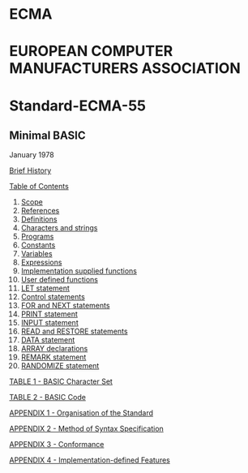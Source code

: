 <h1>ECMA</h1>
<h1>EUROPEAN COMPUTER MANUFACTURERS ASSOCIATION</h1>

# Standard-ECMA-55
## Minimal BASIC

January 1978

[Brief History](brief_history.md)

[Table of Contents](table_of_contents.md)

  1. [Scope](1_scope.md)
  2. [References](2_references.md)
  3. [Definitions](3_definitions.md)
  4. [Characters and strings](4_chracters_and_strings.md)
  5. [Programs](5_programs.md)
  6. [Constants](6_constants.md)
  7. [Variables](7_variables.md)
  8. [Expressions](8_expressions.md)
  9. [Implementation supplied functions](9_implementation_supplied_functions.md)
  10. [User defined functions](10_user_defined_functions.md)
  11. [LET statement](11_let_statement.md)
  12. [Control statements](12_control_statement.md)
  13. [FOR and NEXT statements](13_for_and_next_statements.md)
  14. [PRINT statement](14_print_statement.md)
  15. [INPUT statement](15_input_statement.md)
  16. [READ and RESTORE statements](16_read_and_restore_statements.md)
  17. [DATA statement](17_data_statement.md)
  18. [ARRAY declarations](18_array_declarations.md)
  19. [REMARK statement](19_remark_statement.md)
  20. [RANDOMIZE statement](20_randomize_statement.md)

[TABLE 1 - BASIC Character Set](basic_character_set.md)

[TABLE 2 - BASIC Code](basic_code.md)

[APPENDIX 1 - Organisation of the Standard](organisation_of_the_standard.md)

[APPENDIX 2 - Method of Syntax Specification](method_of_syntax_specification.md)

[APPENDIX 3 - Conformance](conformance.md)

[APPENDIX 4 - Implementation-defined Features](implementation_defined_features.md)
